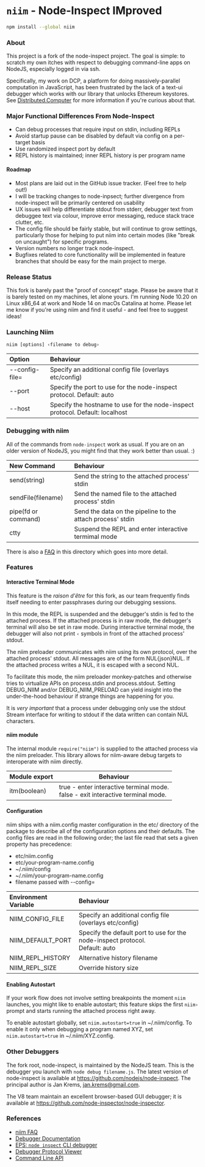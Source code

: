 # `niim` - Node-Inspect IMproved

```bash
npm install --global niim
```

### About
This project is a fork of the node-inspect project.  The goal is simple: to
scratch my own itches with respect to debugging command-line apps on NodeJS,
especially logged in via ssh.

Specifically, my work on DCP, a platform for doing massively-parallel computation in
JavaScript, has been frustrated by the lack of a text-ui debugger which works with
our library that unlocks Ethereum keystores. See [Distributed.Computer](https://distributed.computer/) for
more information if you're curious about that.

### Major Functional Differences From Node-Inspect
* Can debug processes that require input on stdin, including REPLs
* Avoid startup pause can be disabled by default via config on a per-target basis
* Use randomized inspect port by default
* REPL history is maintained; inner REPL history is per program name

#### Roadmap
* Most plans are laid out in the GitHub issue tracker. (Feel free to help out!)
* I will be tracking changes to node-inpsect; further divergence from node-inspect will be 
  primarily centered on usability
* UX issues will help differentiate stdout from stderr, debugger text from debuggee text via
  colour, improve error messaging, reduce stack trace clutter, etc.
* The config file should be fairly stable, but will continue to grow settings, particularly
  those for helping to put niim into certain modes (like "break on uncaught") for specific
  programs.
* Version numbers no longer track node-inspect.
* Bugfixes related to core functionality will be implemented in feature branches that should be
  easy for the main project to merge.

### Release Status
This fork is barely past the "proof of concept" stage. Please be aware that it is
barely tested on my machines, let alone yours.  I'm running Node 10.20 on Linux x86_64 at work
and Node 14 on macOs Catalina at home.  Please let me know if you're using niim and find it
useful - and feel free to suggest ideas!

### Launching Niim
```niim [options] ‹filename to debug›```

| Option         | Behaviour |
|:---------------|:----------|
| --config-file= | Specify an additional config file (overlays etc/config) |
| --port         | Specify the port to use for the node-inspect protocol. Default: auto |
| --host         | Specify the hostname to use for the node-inspect protocol. Default: localhost |


### Debugging with niim
All of the commands from `node-inspect` work as usual.  If you are on an older version
of NodeJS, you might find that they work better than usual. :)

| New Command         | Behaviour |
|:--------------------|:----------|
| send(string)        | Send the string to the attached process' stdin |
| sendFile(filename)  | Send the named file to the attached process' stdin |
| pipe(fd or command) | Send the data on the pipeline to the attach process' stdin |
| ctty                | Suspend the REPL and enter interactive termimal mode |

There is also a [FAQ](./FAQ.md) in this directory which goes into more detail.
 
### Features
#### Interactive Terminal Mode
This feature is the *raison d'être* for this fork, as our team frequently finds itself needing to enter
passphrases during our debugging sessions.

In this mode, the REPL is suspended and the debugger's stdin is fed to the attached process. If the attached
process is in raw mode, the debugger's terminal will also be set in raw mode.  During interactive terminal
mode, the debugger will also not print `‹` symbols in front of the attached process' stdout.

The niim preloader communicates with niim using its own protocol, over the attached process' stdout. All
messages are of the form NUL{json}NUL.  If the attached process writes a NUL, it is escaped with
a second NUL.

To facilitate this mode, the niim preloader monkey-patches and otherwise tries to virtualize APIs
on process.stdin and process.stdout. Setting DEBUG_NIIM and/or DEBUG_NIIM_PRELOAD can yield insight
into the under-the-hood behaviour if strange things are happening for you.

It is *very important* that a process under debugging only use the stdout Stream interface for writing
to stdout if the data written can contain NUL characters.

#### niim module
The internal module `require("niim")` is supplied to the attached process via the niim preloader. This
library allows for niim-aware debug targets to interoperate with niim directly.

| Module export       | Behaviour |
|:--------------------|-----------|
| itm(boolean)        | true - enter interactive terminal mode.<br>false - exit interactive terminal mode. |

#### Configuration
niim ships with a niim.config master configuration in the etc/ directory of the package to describe all
of the configuration options and their defaults. The config files are read in the following order; the
last file read that sets a given property has precedence:
 - etc/niim.config
 - etc/your-program-name.config
 - ~/.niim/config
 - ~/.niim/your-program-name.config
 - filename passed with --config=

| Environment Variable | Behaviour |
|:---------------------|:----------|
| NIIM_CONFIG_FILE     | Specify an additional config file (overlays etc/config) |
| NIIM_DEFAULT_PORT    | Specify the default port to use for the node-inspect protocol.<br>Default: auto |
| NIIM_REPL_HISTORY    | Alternative history filename |
| NIIM_REPL_SIZE       | Override history size |

#### Enabling Autostart
If your work flow does not involve setting breakpoints the moment `niim` launches, you might like to
enable autostart; this feature skips the first `niim› ` prompt and starts running the attached process
right away.

To enable autostart globally, set `niim.autostart=true` in ~/.niim/config.  To enable it only when 
debugging a program named XYZ, set `niim.autostart=true` in ~/.niim/XYZ.config.

### Other Debuggers
The fork root, node-inspect, is maintained by the NodeJS team. This is the 
debugger you launch with `node debug filename.js`. The latest version of node-inspect
is available at https://github.com/nodejs/node-inspect. The principal author is
Jan Krems, jan.krems@gmail.com.

The V8 team maintain an excellent browser-based GUI debugger; it is available
at https://github.com/node-inspector/node-inspector.

### References
* [niim FAQ](https://github.com/wesgarland/niim/blob/master/FAQ.md)
* [Debugger Documentation](https://nodejs.org/api/debugger.html)
* [EPS: `node inspect` CLI debugger](https://github.com/nodejs/node-eps/pull/42)
* [Debugger Protocol Viewer](https://chromedevtools.github.io/debugger-protocol-viewer/)
* [Command Line API](https://developers.google.com/web/tools/chrome-devtools/debug/command-line/command-line-reference?hl=en)
